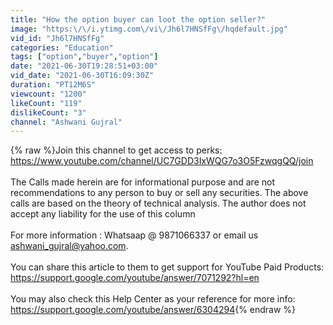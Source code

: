 ```yaml
---
title: "How the option buyer can loot the option seller?"
image: "https:\/\/i.ytimg.com\/vi\/Jh6l7HNSfFg\/hqdefault.jpg"
vid_id: "Jh6l7HNSfFg"
categories: "Education"
tags: ["option","buyer","option"]
date: "2021-06-30T19:28:51+03:00"
vid_date: "2021-06-30T16:09:30Z"
duration: "PT12M6S"
viewcount: "1200"
likeCount: "119"
dislikeCount: "3"
channel: "Ashwani Gujral"
---
```

{% raw %}Join this channel to get access to perks:<br /><a rel="nofollow" target="blank" href="https://www.youtube.com/channel/UC7GDD3IxWQG7o3O5FzwqgQQ/join">https://www.youtube.com/channel/UC7GDD3IxWQG7o3O5FzwqgQQ/join</a><br /><br />The Calls made herein are for informational purpose and are not recommendations to any person to buy or sell any securities. The above calls are based on the theory of technical analysis. The author does not accept any liability for the use of this column<br /><br />For more information : Whatsaap @ 9871066337 or email us ashwani_gujral@yahoo.com.<br /><br />You can share this article to them to get support for YouTube Paid Products: <a rel="nofollow" target="blank" href="https://support.google.com/youtube/answer/7071292?hl=en">https://support.google.com/youtube/answer/7071292?hl=en</a><br /><br />You may also check this Help Center as your reference for more info: <a rel="nofollow" target="blank" href="https://support.google.com/youtube/answer/6304294">https://support.google.com/youtube/answer/6304294</a>{% endraw %}
